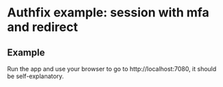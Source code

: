 # Authfix example: session with mfa and redirect

## Example

Run the app and use your browser to go to http://localhost:7080, it should be self-explanatory.

